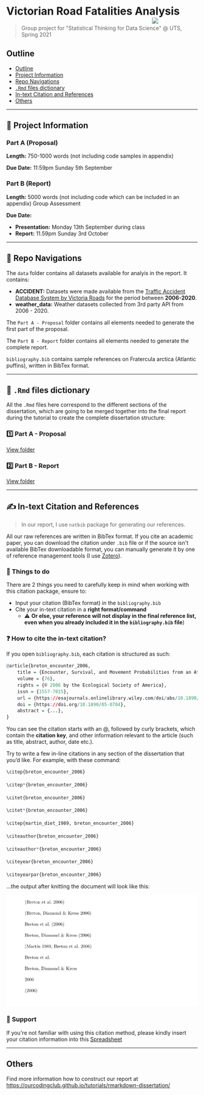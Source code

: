 # Victorian Road Fatalities Analysis <img src="https://media0.giphy.com/media/3o6ozgHi0Fv82zA12M/giphy.gif" align="right" width="120" />
 > Group project for "Statistical Thinking for Data Science" @ UTS, Spring 2021

## Outline
<!-- omit in toc -->
  - [Outline](#outline)
  - [Project Information](#project-information)
  - [Repo Navigations](#repo-navigations)
  - [`.Rmd` files dictionary](#rmd-files-dictionary)
  - [In-text Citation and References](#in-text-citation-and-references)
  - [Others](#others)

---

## 📌 Project Information

### Part A (Proposal)
**Length:** 750-1000 words (not including code samples in appendix)

**Due Date:** 11:59pm Sunday 5th September

### Part B (Report)

**Length:** 5000 words (not including code which can be included in an appendix)
Group Assessment

**Due Date:** 
* **Presentation:** Monday 13th September during class 
* **Report:** 11.59pm Sunday 3rd October

---

## 📁 Repo Navigations

The `data` folder contains all datasets available for analyis in the report. It contains:
* **ACCIDENT:** Datasets were made available from the [Traffic Accident Database System by Victoria Roads](https://vicroadsopendatastorehouse.vicroads.vic.gov.au/opendata/Road_Safety/ACCIDENT.zip) for the period between **2006-2020**.
* **weather_data:** Weather datasets collected from 3rd party API from 2006 - 2020. 

The `Part A - Proposal` folder contains all elements needed to generate the first part of the proposal.

The `Part B - Report` folder contains all elements needed to generate the complete report.

`bibliography.bib` contains sample references on Fratercula arctica (Atlantic puffins), written in BibTex format.

---

## 📍 `.Rmd` files dictionary
All the `.Rmd` files here correspond to the different sections of the dissertation, which are going to be merged together into the final report during the tutorial to create the complete dissertation structure: 

### 1️⃣ **Part A - Proposal**
[View folder](https://github.com/ndleah/victoria-road-fatalities-prediction/tree/main/Part%20A%20-%20proposal)

### 2️⃣ **Part B - Report**
[View folder](https://github.com/ndleah/victoria-road-fatalities-prediction/tree/main/Part%20B%20-%20Report)

---
## ✍️ In-text Citation and References

> In our report, I use `natbib` package for generating our references. 

All our raw references are written in BibTex format. If you cite an academic paper, you can download the citation under `.bib` file or if the source isn't available BibTex downloadable format, you can manually generate it by one of reference management tools (I use [Zotero](https://www.zotero.org)).

### 📝 Things to do
There are 2 things you need to carefully keep in mind when working with this citation package, ensure to:
* Input your citation (BibTex format) in the `bibliography.bib`
* Cite your in-text citation in a **right format/command** 
  * ⚠️ **Or else, your reference will not display in the final reference list, even when you already included it in the `bibliography.bib` file**)

### ❓ How to cite the in-text citation?

If you open `bibliography.bib`, each citation is structured as such:

``` r
@article{breton_encounter_2006,
	title = {Encounter, Survival, and Movement Probabilities from an Atlantic Puffin (fratercula Arctica) Metapopulation},
	volume = {76},
	rights = {© 2006 by the Ecological Society of America},
	issn = {1557-7015},
	url = {https://esajournals.onlinelibrary.wiley.com/doi/abs/10.1890/05-0704},
	doi = {https://doi.org/10.1890/05-0704},
	abstract = {...},
}
```

You can see the citation starts with an @, followed by curly brackets, which contain the **citation key**, and other information relevant to the article (such as title, abstract, author, date etc.).

Try to write a few in-line citations in any section of the dissertation that you’d like. For example, with these command:

``` r
\citep{breton_encounter_2006}

\citep*{breton_encounter_2006}

\citet{breton_encounter_2006}

\citet*{breton_encounter_2006}

\citep{martin_diet_1989, breton_encounter_2006}

\citeauthor{breton_encounter_2006}

\citeauthor*{breton_encounter_2006}

\citeyear{breton_encounter_2006}

\citeyearpar{breton_encounter_2006}
```

...the output after knitting the document will look like this: 

![img](img/intextcite.jpg)

### 🙋 Support
If you're not familiar with using this citation method, please kindly insert your citation information into this [Spreadsheet](https://docs.google.com/spreadsheets/d/16mRzc1SBgKN_zWF-1HGZXnepO52VWk2C_QkvU-sQ7gs/edit?usp=sharing)

---

## Others

Find more information how to construct our report at https://ourcodingclub.github.io/tutorials/rmarkdown-dissertation/
